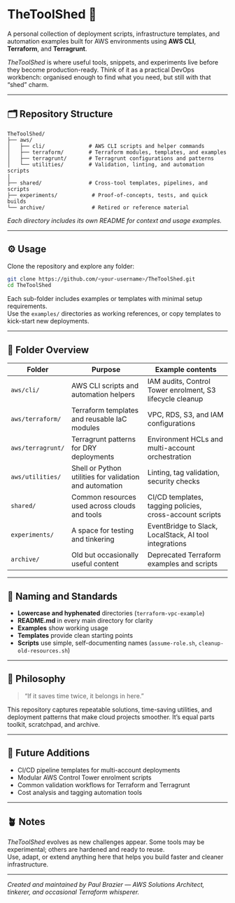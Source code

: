# TheToolShed 🧰

A personal collection of deployment scripts, infrastructure templates, and automation examples built for AWS environments using **AWS CLI**, **Terraform**, and **Terragrunt**.

*TheToolShed* is where useful tools, snippets, and experiments live before they become production-ready. Think of it as a practical DevOps workbench: organised enough to find what you need, but still with that “shed” charm.

---

## 🗂 Repository Structure

```plaintext
TheToolShed/
├── aws/
│   ├── cli/              # AWS CLI scripts and helper commands
│   ├── terraform/        # Terraform modules, templates, and examples
│   ├── terragrunt/       # Terragrunt configurations and patterns
│   └── utilities/        # Validation, linting, and automation scripts
│
├── shared/               # Cross-tool templates, pipelines, and scripts
├── experiments/           # Proof-of-concepts, tests, and quick builds
└── archive/               # Retired or reference material
```

*Each directory includes its own README for context and usage examples.*

---

## ⚙️ Usage

Clone the repository and explore any folder:

```bash
git clone https://github.com/<your-username>/TheToolShed.git
cd TheToolShed
```

Each sub-folder includes examples or templates with minimal setup requirements.  
Use the `examples/` directories as working references, or copy templates to kick-start new deployments.

---

## 🧩 Folder Overview

| Folder | Purpose | Example contents |
|---------|----------|------------------|
| `aws/cli/` | AWS CLI scripts and automation helpers | IAM audits, Control Tower enrolment, S3 lifecycle cleanup |
| `aws/terraform/` | Terraform templates and reusable IaC modules | VPC, RDS, S3, and IAM configurations |
| `aws/terragrunt/` | Terragrunt patterns for DRY deployments | Environment HCLs and multi-account orchestration |
| `aws/utilities/` | Shell or Python utilities for validation and automation | Linting, tag validation, security checks |
| `shared/` | Common resources used across clouds and tools | CI/CD templates, tagging policies, cross-account scripts |
| `experiments/` | A space for testing and tinkering | EventBridge to Slack, LocalStack, AI tool integrations |
| `archive/` | Old but occasionally useful content | Deprecated Terraform examples and scripts |

---

## 🧱 Naming and Standards

- **Lowercase and hyphenated** directories (`terraform-vpc-example`)  
- **README.md** in every main directory for clarity  
- **Examples** show working usage  
- **Templates** provide clean starting points  
- **Scripts** use simple, self-documenting names (`assume-role.sh`, `cleanup-old-resources.sh`)  

---

## 🧠 Philosophy

> “If it saves time twice, it belongs in here.”

This repository captures repeatable solutions, time-saving utilities, and deployment patterns that make cloud projects smoother. It’s equal parts toolkit, scratchpad, and archive.

---

## 🚀 Future Additions

- CI/CD pipeline templates for multi-account deployments  
- Modular AWS Control Tower enrolment scripts  
- Common validation workflows for Terraform and Terragrunt  
- Cost analysis and tagging automation tools  

---

## 🪴 Notes

*TheToolShed* evolves as new challenges appear. Some tools may be experimental; others are hardened and ready to reuse.  
Use, adapt, or extend anything here that helps you build faster and cleaner infrastructure.

---

*Created and maintained by Paul Brazier — AWS Solutions Architect, tinkerer, and occasional Terraform whisperer.*
